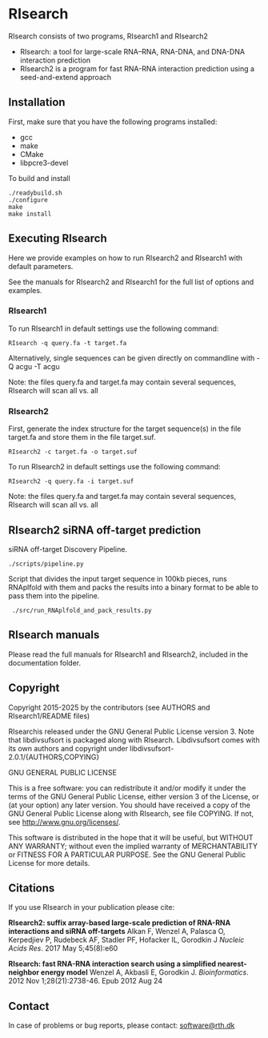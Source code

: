 # RIsearch
RIsearch consists of two programs, RIsearch1 and RIsearch2

* RIsearch: a tool for large-scale RNA–RNA, RNA-DNA, and DNA-DNA interaction prediction
* RIsearch2 is a program for fast RNA-RNA interaction prediction using a seed-and-extend approach

## Installation

First, make sure that you have the following programs installed:

* gcc
* make
* CMake
* libpcre3-devel

To build and install

	./readybuild.sh
	./configure
	make
	make install

## Executing RIsearch
Here we provide examples on how to run RIsearch2 and RIsearch1 with default parameters.

See the manuals for RIsearch2 and RIsearch1 for the full list of options and examples.

### RIsearch1
To run RIsearch1 in default settings use the following command:

	RIsearch -q query.fa -t target.fa

Alternatively, single sequences can be given directly on commandline with
-Q acgu -T acgu

Note: the files query.fa and target.fa may contain several sequences, 
RIsearch will scan all vs. all


### RIsearch2
First, generate the index structure for the target sequence(s) in the file target.fa
and store them in the file target.suf. 

	RIsearch2 -c target.fa -o target.suf

To run RIsearch2 in default settings use the following command:

	RIsearch2 -q query.fa -i target.suf

Note: the files query.fa and target.fa may contain several sequences, 
RIsearch will scan all vs. all

## RIsearch2 siRNA off-target prediction

siRNA off-target Discovery Pipeline.

	./scripts/pipeline.py

Script that divides the input target sequence in 100kb pieces, runs RNAplfold
with them and packs the results into a binary format to be able to pass them
into the pipeline.

	 ./src/run_RNAplfold_and_pack_results.py

## RIsearch manuals

Please read the full manuals for RIsearch1 and RIsearch2, included in the
documentation folder.

## Copyright

Copyright 2015-2025 by the contributors (see AUTHORS and RIsearch1/README files)

RIsearchis released under the GNU General Public License version 3. Note that
libdivsufsort is packaged along with RIsearch. Libdivsufsort comes with its own
authors and copyright under libdivsufsort-2.0.1/{AUTHORS,COPYING}

GNU GENERAL PUBLIC LICENSE

This is a free software: you can redistribute it and/or modify it under the
terms of the GNU General Public License, either version 3 of the License, or
(at your option) any later version. You should have received a copy of the GNU General Public License
along with RIsearch, see file COPYING. If not, see <http://www.gnu.org/licenses/>.

This software is distributed in the hope that it will be useful, but WITHOUT
ANY WARRANTY; without even the implied warranty of MERCHANTABILITY or FITNESS
FOR A PARTICULAR PURPOSE. See the GNU General Public License for more details.

## Citations

If you use RIsearch in your publication please cite:

**RIsearch2: suffix array-based large-scale prediction of RNA-RNA interactions and siRNA off-targets**
Alkan F, Wenzel A, Palasca O, Kerpedjiev P, Rudebeck AF, Stadler PF, Hofacker IL, Gorodkin J *Nucleic Acids Res*. 2017 May 5;45(8):e60

**RIsearch: fast RNA-RNA interaction search using a simplified nearest-neighbor energy model**
Wenzel A, Akbasli E, Gorodkin J. *Bioinformatics*. 2012 Nov 1;28(21):2738-46. Epub 2012 Aug 24

## Contact

In case of problems or bug reports, please contact: <software@rth.dk>


